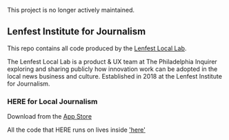 This project is no longer actively maintained. 

## Lenfest Institute for Journalism

This repo contains all code produced by the [Lenfest Local Lab](https://medium.com/the-lenfest-local-lab).

The Lenfest Local Lab is a product & UX team at The Philadelphia Inquirer exploring and sharing publicly how innovation work can be adopted in the local news business and culture. Established in 2018 at the Lenfest Institute for Journalism.

### HERE for Local Journalism

Download from the [App Store](https://lenfestlab.org/here)

All the code that HERE runs on lives inside ['here'](here)

